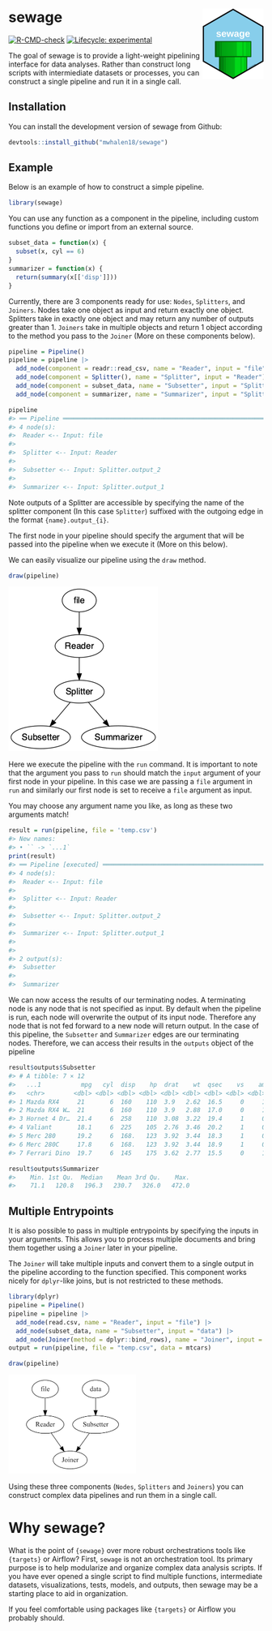 
<!-- README.md is generated from README.Rmd. Please edit that file -->

# sewage <a href="https://mwhalen18.github.io/sewage/"><img src="man/figures/logo.png" align="right" height="139" /></a>

<!-- badges: start -->

[![R-CMD-check](https://github.com/mwhalen18/sewage/actions/workflows/R-CMD-check.yaml/badge.svg)](https://github.com/mwhalen18/sewage/actions/workflows/R-CMD-check.yaml)
[![Lifecycle:
experimental](https://img.shields.io/badge/lifecycle-experimental-orange.svg)](https://lifecycle.r-lib.org/articles/stages.html#experimental)
<!-- badges: end -->

The goal of sewage is to provide a light-weight pipelining interface for
data analyses. Rather than construct long scripts with intermiediate
datasets or processes, you can construct a single pipeline and run it in
a single call.

## Installation

You can install the development version of sewage from Github:

``` r
devtools::install_github("mwhalen18/sewage")
```

## Example

Below is an example of how to construct a simple pipeline.

``` r
library(sewage)
```

You can use any function as a component in the pipeline, including
custom functions you define or import from an external source.

``` r
subset_data = function(x) {
  subset(x, cyl == 6)
}
summarizer = function(x) {
  return(summary(x[['disp']]))
}
```

Currently, there are 3 components ready for use: `Nodes`, `Splitters`,
and `Joiners`. Nodes take one object as input and return exactly one
object. Splitters take in exactly one object and may return any number
of outputs greater than 1. `Joiners` take in multiple objects and return
1 object according to the method you pass to the `Joiner` (More on these
components below).

``` r
pipeline = Pipeline()
pipeline = pipeline |>
  add_node(component = readr::read_csv, name = "Reader", input = "file", show_col_types = FALSE) |>
  add_node(component = Splitter(), name = "Splitter", input = "Reader") |>
  add_node(component = subset_data, name = "Subsetter", input = "Splitter.output_2") |>
  add_node(component = summarizer, name = "Summarizer", input = "Splitter.output_1")
```

``` r
pipeline
#> ══ Pipeline ════════════════════════════════════════════════════════════════════
#> 4 node(s):
#>  Reader <-- Input: file
#> 
#>  Splitter <-- Input: Reader
#> 
#>  Subsetter <-- Input: Splitter.output_2
#> 
#>  Summarizer <-- Input: Splitter.output_1
```

Note outputs of a Splitter are accessible by specifying the name of the
splitter component (In this case `Splitter`) suffixed with the outgoing
edge in the format `{name}.output_{i}`.

The first node in your pipeline should specify the argument that will be
passed into the pipeline when we execute it (More on this below).

We can easily visualize our pipeline using the `draw` method.

``` r
draw(pipeline)
```

![](man/figures/pipeline-vis.png)

Here we execute the pipeline with the `run` command. It is important to
note that the argument you pass to `run` should match the `input`
argument of your first node in your pipeline. In this case we are
passing a `file` argument in `run` and similarly our first node is set
to receive a `file` argument as input.

You may choose any argument name you like, as long as these two
arguments match!

``` r
result = run(pipeline, file = 'temp.csv')
#> New names:
#> • `` -> `...1`
print(result)
#> ══ Pipeline [executed] ═════════════════════════════════════════════════════════
#> 4 node(s):
#>  Reader <-- Input: file
#> 
#>  Splitter <-- Input: Reader
#> 
#>  Subsetter <-- Input: Splitter.output_2
#> 
#>  Summarizer <-- Input: Splitter.output_1
#> 
#> 
#> 2 output(s):
#>  Subsetter
#> 
#>  Summarizer
```

We can now access the results of our terminating nodes. A terminating
node is any node that is not specified as input. By default when the
pipeline is run, each node will overwrite the output of its input node.
Therefore any node that is not fed forward to a new node will return
output. In the case of this pipeline, the `Subsetter` and `Summarizer`
edges are our terminating nodes. Therefore, we can access their results
in the `outputs` object of the pipeline

``` r
result$outputs$Subsetter
#> # A tibble: 7 × 12
#>   ...1           mpg   cyl  disp    hp  drat    wt  qsec    vs    am  gear  carb
#>   <chr>        <dbl> <dbl> <dbl> <dbl> <dbl> <dbl> <dbl> <dbl> <dbl> <dbl> <dbl>
#> 1 Mazda RX4     21       6  160    110  3.9   2.62  16.5     0     1     4     4
#> 2 Mazda RX4 W…  21       6  160    110  3.9   2.88  17.0     0     1     4     4
#> 3 Hornet 4 Dr…  21.4     6  258    110  3.08  3.22  19.4     1     0     3     1
#> 4 Valiant       18.1     6  225    105  2.76  3.46  20.2     1     0     3     1
#> 5 Merc 280      19.2     6  168.   123  3.92  3.44  18.3     1     0     4     4
#> 6 Merc 280C     17.8     6  168.   123  3.92  3.44  18.9     1     0     4     4
#> 7 Ferrari Dino  19.7     6  145    175  3.62  2.77  15.5     0     1     5     6
```

``` r
result$outputs$Summarizer
#>    Min. 1st Qu.  Median    Mean 3rd Qu.    Max. 
#>    71.1   120.8   196.3   230.7   326.0   472.0
```

## Multiple Entrypoints

It is also possible to pass in multiple entrypoints by specifying the
inputs in your arguments. This allows you to process multiple documents
and bring them together using a `Joiner` later in your pipeline.

The `Joiner` will take multiple inputs and convert them to a single
output in the pipeline according to the function specified. This
component works nicely for `dplyr`-like joins, but is not restricted to
these methods.

``` r
library(dplyr)
pipeline = Pipeline()
pipeline = pipeline |>
  add_node(read.csv, name = "Reader", input = "file") |>
  add_node(subset_data, name = "Subsetter", input = "data") |>
  add_node(Joiner(method = dplyr::bind_rows), name = "Joiner", input = c("Reader", "Subsetter"))
output = run(pipeline, file = "temp.csv", data = mtcars)
```

``` r
draw(pipeline)
```

<img src="man/figures/multi-pipeline-viz.png" style="width:50.0%" />

Using these three components (`Nodes`, `Splitters` and `Joiners`) you
can construct complex data pipelines and run them in a single call.

# Why sewage?

What is the point of `{sewage}` over more robust orchestrations tools
like `{targets}` or Airflow? First, `sewage` is not an orchestration
tool. Its primary purpose is to help modularize and organize complex
data analysis scripts. If you have ever opened a single script to find
multiple functions, intermediate datasets, visualizations, tests,
models, and outputs, then sewage may be a starting place to aid in
organization.

If you feel comfortable using packages like `{targets}` or Airflow you
probably should.
